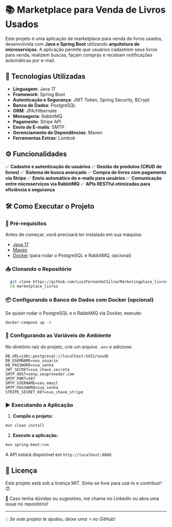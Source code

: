 # 📚 Marketplace para Venda de Livros Usados

Este projeto é uma aplicação de marketplace para venda de livros usados, desenvolvida com **Java e Spring Boot** utilizando **arquitetura de microserviços**. A aplicação permite que usuários cadastrem seus livros para venda, realizem buscas, façam compras e recebam notificações automáticas por e-mail.

## 🚀 Tecnologias Utilizadas

- **Linguagem**: Java 17
- **Framework**: Spring Boot
- **Autenticação e Segurança**: JWT Token, Spring Security, BCrypt
- **Banco de Dados**: PostgreSQL
- **ORM**: JPA/Hibernate
- **Mensageria**: RabbitMQ
- **Pagamento**: Stripe API
- **Envio de E-mails**: SMTP
- **Gerenciamento de Dependências**: Maven
- **Ferramentas Extras**: Lombok

## ⚙️ Funcionalidades

✅ **Cadastro e autenticação de usuários**
✅ **Gestão de produtos (CRUD de livros)**
✅ **Sistema de busca avançado**
✅ **Compra de livros com pagamento via Stripe**
✅ **Envio automático de e-mails para usuários**
✅ **Comunicação entre microserviços via RabbitMQ**
✅ **APIs RESTful otimizadas para eficiência e segurança**

## 🛠️ Como Executar o Projeto

### 🔧 Pré-requisitos

Antes de começar, você precisará ter instalado em sua máquina:
- [Java 17](https://adoptopenjdk.net/)
- [Maven](https://maven.apache.org/)
- [Docker](https://www.docker.com/) (para rodar o PostgreSQL e RabbitMQ, opcional)

### 📥 Clonando o Repositório
```bash
  git clone https://github.com/LuizFernandoCSilva/Marketingplace_livros
  cd marketplace_livros
```

### 📦 Configurando o Banco de Dados com Docker (opcional)
Se quiser rodar o PostgreSQL e o RabbitMQ via Docker, execute:
```bash
docker-compose up -d
```

### 🔑 Configurando as Variáveis de Ambiente
No diretório raiz do projeto, crie um arquivo `.env` e adicione:
```
DB_URL=jdbc:postgresql://localhost:5432/seudb
DB_USERNAME=seu_usuario
DB_PASSWORD=sua_senha
JWT_SECRET=sua_chave_secreta
SMTP_HOST=smtp.seuprovedor.com
SMTP_PORT=587
SMTP_USERNAME=seu_email
SMTP_PASSWORD=sua_senha
STRIPE_SECRET_KEY=sua_chave_stripe
```

### ▶️ Executando a Aplicação

1. **Compile o projeto:**
```bash
mvn clean install
```

2. **Execute a aplicação:**
```bash
mvn spring-boot:run
```

A API estará disponível em `http://localhost:8080`.


## 📄 Licença
Este projeto está sob a licença MIT. Sinta-se livre para usá-lo e contribuir! 😊


📩 Caso tenha dúvidas ou sugestões, me chame no LinkedIn ou abra uma issue no repositório!

---

💡 *Se este projeto te ajudou, deixe uma ⭐ no GitHub!*
